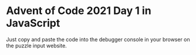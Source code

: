 # Advent of Code 2021 Day 1 in JavaScript

Just copy and paste the code into the debugger console in your browser on the puzzle input website.
